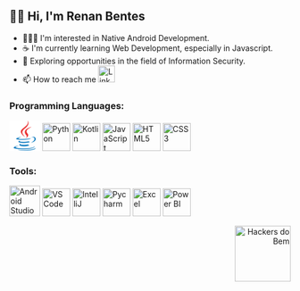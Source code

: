## 👋🏽 Hi, I'm Renan Bentes
- 👨🏽‍💻 I'm interested in Native Android Development.
- ☕ I'm currently learning  Web Development, especially in Javascript.
- 📱 Exploring opportunities in the field of Information Security.
- 📫 How to reach me <a  href="https://www.linkedin.com/in/renan-bentes731/" target="_blank" rel="noreferrer">
            <img title="Linkedin" src="https://cdn.jsdelivr.net/gh/devicons/devicon/icons/linkedin/linkedin-original.svg" width="30" height="30"></a> 
                     
<h3 align="left">Programming Languages:</h3>
<p align="left"> 

<a href="https://dev.java/" target="_blank" rel="noreferrer">
<img title="Java" src="https://raw.githubusercontent.com/devicons/devicon/master/icons/java/java-original.svg" width="55" height="55"/></a>

<a href="https://www.python.org" target="_blank" rel="noreferrer">
<img title="Python" src="https://seeklogo.com/images/P/python-logo-A32636CAA3-seeklogo.com.png" width="50" height="50"/></a>

<a href="https://kotlinlang.org" target="_blank" rel="noreferrer"> 
<img title="Kotlin" src="https://www.vectorlogo.zone/logos/kotlinlang/kotlinlang-icon.svg" width="50" height="50"/></a>

<a href="https://www.javascript.com/" target="_blank" rel="noreferrer">  
<img title="JavaScript" src="https://seeklogo.com/images/J/javascript-js-logo-2949701702-seeklogo.com.png" width="50" height="50"/></a>

<a href="https://dev.w3.org/html5/spec-LC/" target="_blank" rel="noreferrer"> 
<img title="HTML5" src="https://cdn.jsdelivr.net/gh/devicons/devicon/icons/html5/html5-original.svg" width="50" height="50"/></a>

<a href="https://www.w3.org/Style/CSS/Overview.en.html" target="_blank" rel="noreferrer"> 
<img title="CSS3" src="https://cdn.jsdelivr.net/gh/devicons/devicon/icons/css3/css3-original.svg" width="50" height="50"/></a>
          
<h3 align="left">Tools:</h3>
<a href="https://developer.android.com" target="_blank" rel="noreferrer"> 
<img title="Android Studio" src="https://cdn.jsdelivr.net/gh/devicons/devicon/icons/androidstudio/androidstudio-original.svg" width="55" height="55"/></a>

<a href="https://code.visualstudio.com/download" target="_blank" rel="noreferrer"> 
<img title="VS Code" src="https://upload.wikimedia.org/wikipedia/commons/9/9a/Visual_Studio_Code_1.35_icon.svg" width="50" height="50"></a>

<a href="https://www.jetbrains.com/idea/" target="_blank" rel="noreferrer"> 
<img title="IntelliJ" src="https://upload.wikimedia.org/wikipedia/commons/9/9c/IntelliJ_IDEA_Icon.svg" width="50" height="50"></a>

<a href="https://www.jetbrains.com/pycharm/" target="_blank" rel="noreferrer"> 
<img title="Pycharm" src="https://upload.wikimedia.org/wikipedia/commons/1/1d/PyCharm_Icon.svg" width="50" height="50"></a>

<a href="https://www.microsoft.com/pt-br/microsoft-365/excel" target="_blank" rel="noreferrer"> 
<img title="Excel" src="https://seeklogo.com/images/M/microsoft-excel-logo-F8C90B4427-seeklogo.com.png" width="50" height="50"/></a>

<a href="https://powerbi.microsoft.com/pt-br/downloads/" target="_blank" rel="noreferrer"> 
<img title="Power BI" src="https://seeklogo.com/images/P/power-bi-icon-logo-E1B451ED39-seeklogo.com.png" width="50" height="50"/></a>

<p align="right"> 
 <a href="https://hackersdobem.org.br/" target="_blank" rel="noreferrer">            
<img title="Hackers do Bem" src="https://ava.hackersdobem.org.br/pluginfile.php/96/badges/badgeimage/5/f3" width="100" height="100"/></a>

